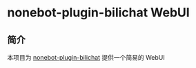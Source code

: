 # nonebot-plugin-bilichat WebUI

## 简介

本项目为 [nonebot-plugin-bilichat](https://github.com/noneplugin/nonebot-plugin-bilichat) 提供一个简易的 WebUI
